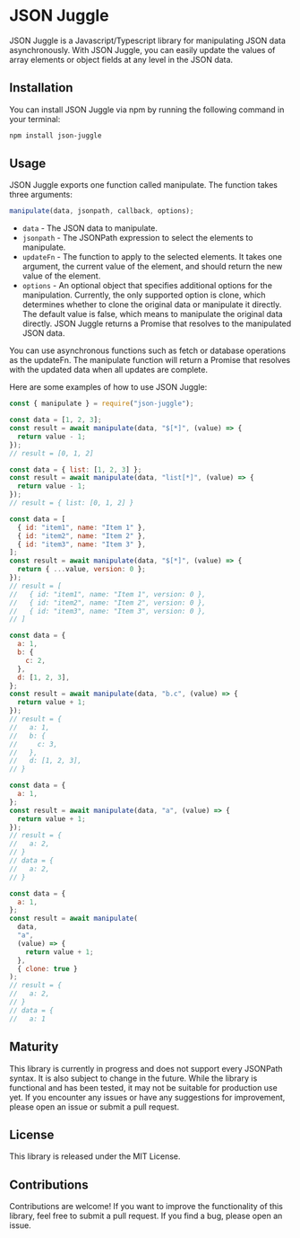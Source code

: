 # JSON Juggle

JSON Juggle is a Javascript/Typescript library for manipulating JSON data asynchronously. With JSON Juggle, you can easily update the values of array elements or object fields at any level in the JSON data.

## Installation

You can install JSON Juggle via npm by running the following command in your terminal:

```bash
npm install json-juggle
```

## Usage

JSON Juggle exports one function called manipulate. The function takes three arguments:

```js
manipulate(data, jsonpath, callback, options);
```

- `data` - The JSON data to manipulate.
- `jsonpath` - The JSONPath expression to select the elements to manipulate.
- `updateFn` - The function to apply to the selected elements. It takes one argument, the current value of the element, and should return the new value of the element.
- `options` - An optional object that specifies additional options for the manipulation. Currently, the only supported option is clone, which determines whether to clone the original data or manipulate it directly. The default value is false, which means to manipulate the original data directly.
  JSON Juggle returns a Promise that resolves to the manipulated JSON data.

You can use asynchronous functions such as fetch or database operations as the updateFn. The manipulate function will return a Promise that resolves with the updated data when all updates are complete.

Here are some examples of how to use JSON Juggle:

```js
const { manipulate } = require("json-juggle");

const data = [1, 2, 3];
const result = await manipulate(data, "$[*]", (value) => {
  return value - 1;
});
// result = [0, 1, 2]

const data = { list: [1, 2, 3] };
const result = await manipulate(data, "list[*]", (value) => {
  return value - 1;
});
// result = { list: [0, 1, 2] }

const data = [
  { id: "item1", name: "Item 1" },
  { id: "item2", name: "Item 2" },
  { id: "item3", name: "Item 3" },
];
const result = await manipulate(data, "$[*]", (value) => {
  return { ...value, version: 0 };
});
// result = [
//   { id: "item1", name: "Item 1", version: 0 },
//   { id: "item2", name: "Item 2", version: 0 },
//   { id: "item3", name: "Item 3", version: 0 },
// ]

const data = {
  a: 1,
  b: {
    c: 2,
  },
  d: [1, 2, 3],
};
const result = await manipulate(data, "b.c", (value) => {
  return value + 1;
});
// result = {
//   a: 1,
//   b: {
//     c: 3,
//   },
//   d: [1, 2, 3],
// }

const data = {
  a: 1,
};
const result = await manipulate(data, "a", (value) => {
  return value + 1;
});
// result = {
//   a: 2,
// }
// data = {
//   a: 2,
// }

const data = {
  a: 1,
};
const result = await manipulate(
  data,
  "a",
  (value) => {
    return value + 1;
  },
  { clone: true }
);
// result = {
//   a: 2,
// }
// data = {
//   a: 1
```

## Maturity

This library is currently in progress and does not support every JSONPath syntax. It is also subject to change in the future. While the library is functional and has been tested, it may not be suitable for production use yet. If you encounter any issues or have any suggestions for improvement, please open an issue or submit a pull request.

## License

This library is released under the MIT License.

## Contributions

Contributions are welcome! If you want to improve the functionality of this library, feel free to submit a pull request. If you find a bug, please open an issue.
